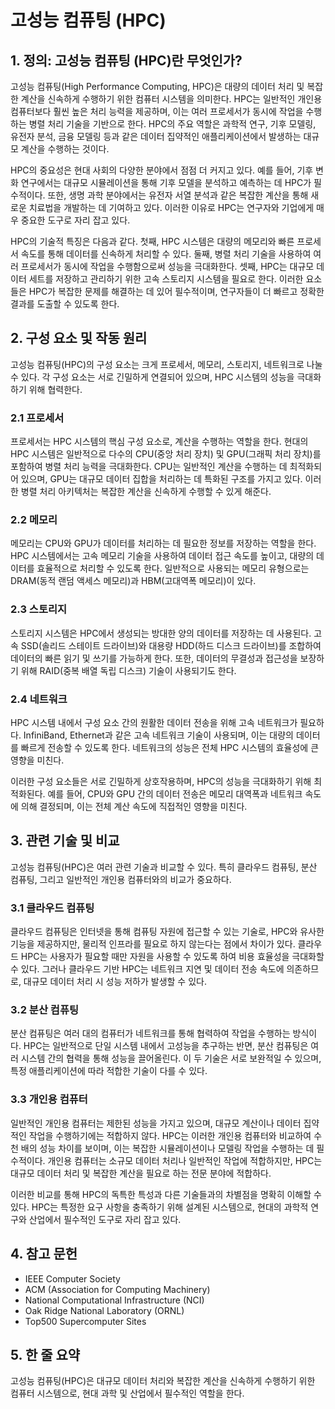 # 고성능 컴퓨팅 (HPC)

## 1. 정의: 고성능 컴퓨팅 (HPC)란 무엇인가?
고성능 컴퓨팅(High Performance Computing, HPC)은 대량의 데이터 처리 및 복잡한 계산을 신속하게 수행하기 위한 컴퓨터 시스템을 의미한다. HPC는 일반적인 개인용 컴퓨터보다 훨씬 높은 처리 능력을 제공하며, 이는 여러 프로세서가 동시에 작업을 수행하는 병렬 처리 기술을 기반으로 한다. HPC의 주요 역할은 과학적 연구, 기후 모델링, 유전자 분석, 금융 모델링 등과 같은 데이터 집약적인 애플리케이션에서 발생하는 대규모 계산을 수행하는 것이다.

HPC의 중요성은 현대 사회의 다양한 분야에서 점점 더 커지고 있다. 예를 들어, 기후 변화 연구에서는 대규모 시뮬레이션을 통해 기후 모델을 분석하고 예측하는 데 HPC가 필수적이다. 또한, 생명 과학 분야에서는 유전자 서열 분석과 같은 복잡한 계산을 통해 새로운 치료법을 개발하는 데 기여하고 있다. 이러한 이유로 HPC는 연구자와 기업에게 매우 중요한 도구로 자리 잡고 있다.

HPC의 기술적 특징은 다음과 같다. 첫째, HPC 시스템은 대량의 메모리와 빠른 프로세서 속도를 통해 데이터를 신속하게 처리할 수 있다. 둘째, 병렬 처리 기술을 사용하여 여러 프로세서가 동시에 작업을 수행함으로써 성능을 극대화한다. 셋째, HPC는 대규모 데이터 세트를 저장하고 관리하기 위한 고속 스토리지 시스템을 필요로 한다. 이러한 요소들은 HPC가 복잡한 문제를 해결하는 데 있어 필수적이며, 연구자들이 더 빠르고 정확한 결과를 도출할 수 있도록 한다.

## 2. 구성 요소 및 작동 원리
고성능 컴퓨팅(HPC)의 구성 요소는 크게 프로세서, 메모리, 스토리지, 네트워크로 나눌 수 있다. 각 구성 요소는 서로 긴밀하게 연결되어 있으며, HPC 시스템의 성능을 극대화하기 위해 협력한다.

### 2.1 프로세서
프로세서는 HPC 시스템의 핵심 구성 요소로, 계산을 수행하는 역할을 한다. 현대의 HPC 시스템은 일반적으로 다수의 CPU(중앙 처리 장치) 및 GPU(그래픽 처리 장치)를 포함하여 병렬 처리 능력을 극대화한다. CPU는 일반적인 계산을 수행하는 데 최적화되어 있으며, GPU는 대규모 데이터 집합을 처리하는 데 특화된 구조를 가지고 있다. 이러한 병렬 처리 아키텍처는 복잡한 계산을 신속하게 수행할 수 있게 해준다.

### 2.2 메모리
메모리는 CPU와 GPU가 데이터를 처리하는 데 필요한 정보를 저장하는 역할을 한다. HPC 시스템에서는 고속 메모리 기술을 사용하여 데이터 접근 속도를 높이고, 대량의 데이터를 효율적으로 처리할 수 있도록 한다. 일반적으로 사용되는 메모리 유형으로는 DRAM(동적 랜덤 액세스 메모리)과 HBM(고대역폭 메모리)이 있다.

### 2.3 스토리지
스토리지 시스템은 HPC에서 생성되는 방대한 양의 데이터를 저장하는 데 사용된다. 고속 SSD(솔리드 스테이트 드라이브)와 대용량 HDD(하드 디스크 드라이브)를 조합하여 데이터의 빠른 읽기 및 쓰기를 가능하게 한다. 또한, 데이터의 무결성과 접근성을 보장하기 위해 RAID(중복 배열 독립 디스크) 기술이 사용되기도 한다.

### 2.4 네트워크
HPC 시스템 내에서 구성 요소 간의 원활한 데이터 전송을 위해 고속 네트워크가 필요하다. InfiniBand, Ethernet과 같은 고속 네트워크 기술이 사용되며, 이는 대량의 데이터를 빠르게 전송할 수 있도록 한다. 네트워크의 성능은 전체 HPC 시스템의 효율성에 큰 영향을 미친다.

이러한 구성 요소들은 서로 긴밀하게 상호작용하며, HPC의 성능을 극대화하기 위해 최적화된다. 예를 들어, CPU와 GPU 간의 데이터 전송은 메모리 대역폭과 네트워크 속도에 의해 결정되며, 이는 전체 계산 속도에 직접적인 영향을 미친다.

## 3. 관련 기술 및 비교
고성능 컴퓨팅(HPC)은 여러 관련 기술과 비교할 수 있다. 특히 클라우드 컴퓨팅, 분산 컴퓨팅, 그리고 일반적인 개인용 컴퓨터와의 비교가 중요하다.

### 3.1 클라우드 컴퓨팅
클라우드 컴퓨팅은 인터넷을 통해 컴퓨팅 자원에 접근할 수 있는 기술로, HPC와 유사한 기능을 제공하지만, 물리적 인프라를 필요로 하지 않는다는 점에서 차이가 있다. 클라우드 HPC는 사용자가 필요할 때만 자원을 사용할 수 있도록 하여 비용 효율성을 극대화할 수 있다. 그러나 클라우드 기반 HPC는 네트워크 지연 및 데이터 전송 속도에 의존하므로, 대규모 데이터 처리 시 성능 저하가 발생할 수 있다.

### 3.2 분산 컴퓨팅
분산 컴퓨팅은 여러 대의 컴퓨터가 네트워크를 통해 협력하여 작업을 수행하는 방식이다. HPC는 일반적으로 단일 시스템 내에서 고성능을 추구하는 반면, 분산 컴퓨팅은 여러 시스템 간의 협력을 통해 성능을 끌어올린다. 이 두 기술은 서로 보완적일 수 있으며, 특정 애플리케이션에 따라 적합한 기술이 다를 수 있다.

### 3.3 개인용 컴퓨터
일반적인 개인용 컴퓨터는 제한된 성능을 가지고 있으며, 대규모 계산이나 데이터 집약적인 작업을 수행하기에는 적합하지 않다. HPC는 이러한 개인용 컴퓨터와 비교하여 수천 배의 성능 차이를 보이며, 이는 복잡한 시뮬레이션이나 모델링 작업을 수행하는 데 필수적이다. 개인용 컴퓨터는 소규모 데이터 처리나 일반적인 작업에 적합하지만, HPC는 대규모 데이터 처리 및 복잡한 계산을 필요로 하는 전문 분야에 적합하다.

이러한 비교를 통해 HPC의 독특한 특성과 다른 기술들과의 차별점을 명확히 이해할 수 있다. HPC는 특정한 요구 사항을 충족하기 위해 설계된 시스템으로, 현대의 과학적 연구와 산업에서 필수적인 도구로 자리 잡고 있다.

## 4. 참고 문헌
- IEEE Computer Society
- ACM (Association for Computing Machinery)
- National Computational Infrastructure (NCI)
- Oak Ridge National Laboratory (ORNL)
- Top500 Supercomputer Sites

## 5. 한 줄 요약
고성능 컴퓨팅(HPC)은 대규모 데이터 처리와 복잡한 계산을 신속하게 수행하기 위한 컴퓨터 시스템으로, 현대 과학 및 산업에서 필수적인 역할을 한다.